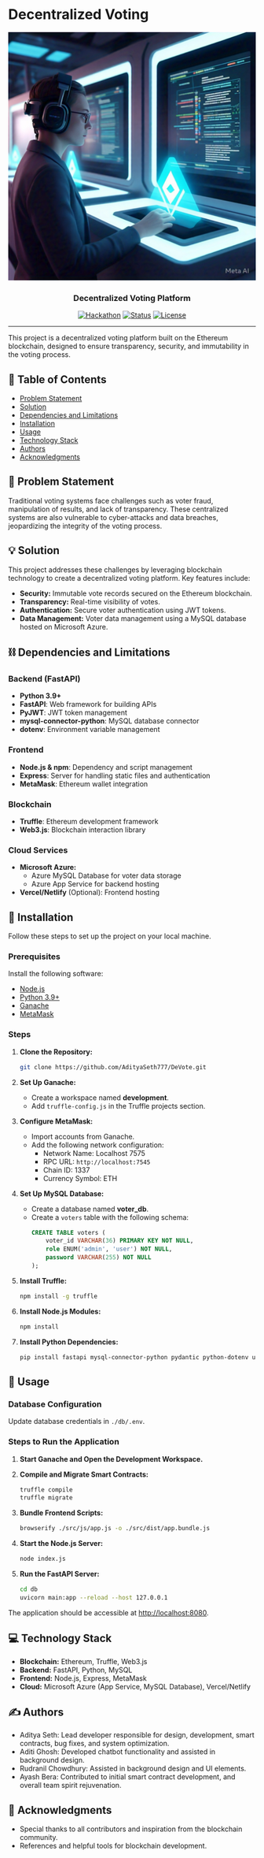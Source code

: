 # Decentralized Voting

<p align="center">
  <a href="" rel="noopener">
    <img src="./src/assets/readme2.jpeg" alt="DeVote">
  </a>
</p>

<h3 align="center">Decentralized Voting Platform</h3>

<div align="center">

[![Hackathon](https://img.shields.io/badge/Hackathon-StatusCode1-orange.svg)](http://hackathon.url.com)
[![Status](https://img.shields.io/badge/status-active-success.svg)]()
[![License](https://img.shields.io/badge/license-MIT-blue.svg)](LICENSE.md)

</div>

---

This project is a decentralized voting platform built on the Ethereum blockchain, designed to ensure transparency, security, and immutability in the voting process.

## 📝 Table of Contents

- [Problem Statement](#problem-statement)
- [Solution](#solution)
- [Dependencies and Limitations](#dependencies-and-limitations)
- [Installation](#installation)
- [Usage](#usage)
- [Technology Stack](#technology-stack)
- [Authors](#authors)
- [Acknowledgments](#acknowledgments)

## 🧐 Problem Statement

Traditional voting systems face challenges such as voter fraud, manipulation of results, and lack of transparency. These centralized systems are also vulnerable to cyber-attacks and data breaches, jeopardizing the integrity of the voting process.

## 💡 Solution

This project addresses these challenges by leveraging blockchain technology to create a decentralized voting platform. Key features include:
- **Security:** Immutable vote records secured on the Ethereum blockchain.
- **Transparency:** Real-time visibility of votes.
- **Authentication:** Secure voter authentication using JWT tokens.
- **Data Management:** Voter data management using a MySQL database hosted on Microsoft Azure.

## ⛓️ Dependencies and Limitations

### Backend (FastAPI)
- **Python 3.9+**
- **FastAPI**: Web framework for building APIs
- **PyJWT**: JWT token management
- **mysql-connector-python**: MySQL database connector
- **dotenv**: Environment variable management

### Frontend
- **Node.js & npm**: Dependency and script management
- **Express**: Server for handling static files and authentication
- **MetaMask**: Ethereum wallet integration

### Blockchain
- **Truffle**: Ethereum development framework
- **Web3.js**: Blockchain interaction library

### Cloud Services
- **Microsoft Azure:**
  - Azure MySQL Database for voter data storage
  - Azure App Service for backend hosting
- **Vercel/Netlify** (Optional): Frontend hosting

## 🏁 Installation

Follow these steps to set up the project on your local machine.

### Prerequisites

Install the following software:
- [Node.js](https://nodejs.org/)
- [Python 3.9+](https://www.python.org/)
- [Ganache](https://trufflesuite.com/ganache/)
- [MetaMask](https://metamask.io/download/)

### Steps

1. **Clone the Repository:**
   ```bash
   git clone https://github.com/AdityaSeth777/DeVote.git
   ```

2. **Set Up Ganache:**
   - Create a workspace named **development**.
   - Add `truffle-config.js` in the Truffle projects section.

3. **Configure MetaMask:**
   - Import accounts from Ganache.
   - Add the following network configuration:
     - Network Name: Localhost 7575
     - RPC URL: `http://localhost:7545`
     - Chain ID: 1337
     - Currency Symbol: ETH

4. **Set Up MySQL Database:**
   - Create a database named **voter_db**.
   - Create a `voters` table with the following schema:
     ```sql
     CREATE TABLE voters (
         voter_id VARCHAR(36) PRIMARY KEY NOT NULL,
         role ENUM('admin', 'user') NOT NULL,
         password VARCHAR(255) NOT NULL
     );
     ```

5. **Install Truffle:**
   ```bash
   npm install -g truffle
   ```

6. **Install Node.js Modules:**
   ```bash
   npm install
   ```

7. **Install Python Dependencies:**
   ```bash
   pip install fastapi mysql-connector-python pydantic python-dotenv uvicorn PyJWT
   ```

## 🚀 Usage

### Database Configuration

Update database credentials in `./db/.env`.

### Steps to Run the Application

1. **Start Ganache and Open the Development Workspace.**

2. **Compile and Migrate Smart Contracts:**
   ```bash
   truffle compile
   truffle migrate
   ```

3. **Bundle Frontend Scripts:**
   ```bash
   browserify ./src/js/app.js -o ./src/dist/app.bundle.js
   ```

4. **Start the Node.js Server:**
   ```bash
   node index.js
   ```

5. **Run the FastAPI Server:**
   ```bash
   cd db
   uvicorn main:app --reload --host 127.0.0.1
   ```

The application should be accessible at [http://localhost:8080](http://localhost:8080).

## 💻 Technology Stack

- **Blockchain:** Ethereum, Truffle, Web3.js
- **Backend:** FastAPI, Python, MySQL
- **Frontend:** Node.js, Express, MetaMask
- **Cloud:** Microsoft Azure (App Service, MySQL Database), Vercel/Netlify

## ✍️ Authors

- Aditya Seth: Lead developer responsible for design, development, smart contracts, bug fixes, and system optimization.
- Aditi Ghosh: Developed chatbot functionality and assisted in background design.
- Rudranil Chowdhury: Assisted in background design and UI elements.
- Ayash Bera: Contributed to initial smart contract development, and overall team spirit rejuvenation.

## 🎉 Acknowledgments

- Special thanks to all contributors and inspiration from the blockchain community.
- References and helpful tools for blockchain development.
